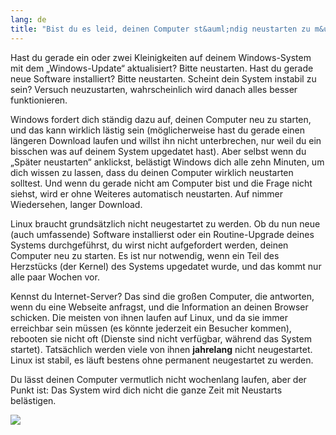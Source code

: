 ```yaml
---
lang: de
title: "Bist du es leid, deinen Computer st&auml;ndig neustarten zu m&uuml;ssen?"
---
```


Hast du gerade ein oder zwei Kleinigkeiten auf deinem Windows-System mit dem „Windows-Update“ aktualisiert? Bitte neustarten. Hast du gerade neue Software installiert? Bitte neustarten. Scheint dein System instabil zu sein? Versuch neuzustarten, wahrscheinlich wird danach alles besser funktionieren.

Windows fordert dich st&auml;ndig dazu auf, deinen Computer neu zu starten, und das kann wirklich l&auml;stig sein (m&ouml;glicherweise hast du gerade einen l&auml;ngeren Download laufen und willst ihn nicht unterbrechen, nur weil du ein bisschen was auf deinem System upgedatet hast). Aber selbst wenn du „Sp&auml;ter neustarten“ anklickst, bel&auml;stigt Windows dich alle zehn Minuten, um dich wissen zu lassen, dass du deinen Computer wirklich neustarten solltest. Und wenn du gerade nicht am Computer bist und die Frage nicht siehst, wird er ohne Weiteres automatisch neustarten. Auf nimmer Wiedersehen, langer Download.

Linux braucht grunds&auml;tzlich nicht neugestartet zu werden. Ob du nun neue (auch umfassende) Software installierst oder ein Routine-Upgrade deines Systems durchgef&uuml;hrst, du wirst nicht aufgefordert werden, deinen Computer neu zu starten. Es ist nur notwendig, wenn ein Teil des Herzst&uuml;cks (der Kernel) des Systems upgedatet wurde, und das kommt nur alle paar Wochen vor.

Kennst du Internet-Server? Das sind die gro&szlig;en Computer, die antworten, wenn du eine Webseite anfragst, und die Information an deinen Browser schicken. Die meisten von ihnen laufen auf Linux, und da sie immer erreichbar sein m&uuml;ssen (es k&ouml;nnte jederzeit ein Besucher kommen), rebooten sie nicht oft (Dienste sind nicht verf&uuml;gbar, w&auml;hrend das System startet). Tats&auml;chlich werden viele von ihnen <b>jahrelang</b> nicht neugestartet. Linux ist stabil, es l&auml;uft bestens ohne permanent neugestartet zu werden.

Du l&auml;sst deinen Computer vermutlich nicht wochenlang laufen, aber der Punkt ist: Das System wird dich nicht die ganze Zeit mit Neustarts bel&auml;stigen.


<img src="Images/reboot_all_the_time_thumb.png" />




